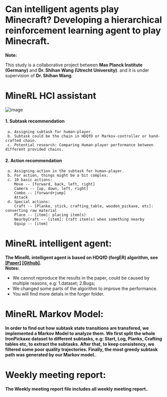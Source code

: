 #  **Can intelligent agents play Minecraft? Developing a hierarchical reinforcement learning agent to play Minecraft.**
 
**Note:**

This study is a collaborative project between **Max Planck Institute (Germany)** and **Dr. Shihan Wang (Utrecht University)**. and it is under supervision of **Dr. Shihan Wang**.

#  **MineRL HCI assistant**
![image](https://user-images.githubusercontent.com/79228128/140317038-be80fe22-aa5b-47c5-8b64-ea035c2cea71.png)
#### 1. Subtask recommendation
     a. Assigning subtask for human-player.
     b. Subtask could be the chain in HDQfD or Markov-controller or hand-crafted chain.
     c. Potential research: Comparing Human-player performance between different provided chains.
#### 2. Action recommendation
     a. Assigning action in the subtask for human-player.
     b. For action, things might be a bit complex.
     c. 10 basic actions: 
        Move -- [forward, back, left, right]  
        Camera -- [up, down, left, right] 
        Combo -- [forward+jump] 
        Attack 
     d. Special actions:
        Craft -- [Planke, stick, crafting_table, wooden_pickaxe, etc]: converting raw material
        Place -- [item]: placing item(s)
        NearbyCraft -- [item]: Craft item(s) when something nearby
        Equip -- [item]


# **MineRL intelligent agent:**
**The MineRL intelligent agent is based on HDQfD (forgER) algorithm, see [[Paper]](https://arxiv.org/abs/2006.09939) [[Github]](https://github.com/cog-isa/forger).**<br/>
**Notes:** <br/>
- We cannot reproduce the results in the paper, could be caused by multiple reasons, e.g: 1.dataset; 2.Bugs;<br/>
- We changed some parts of the algorithm to improve the performance.<br/>
- You will find more detals in the forger folder. 

# **MineRL Markov Model:**
**In order to find out how subtask state transitions are transfered, we implemented a Markov Model to analyze them. We first split the whole IronPickaxe dataset to different subtasks, e.g: Start, Log, Planks, Crafting tables etc, to extract the subtasks. After that, to keep consistency, we filtered some poor quality trajectories. Finally, the most greedy subtask path was generated by our Markov model.**. 

# **Weekly meeting report:**
**The Weekly meeting report file includes all weekly meeting report.**. 

